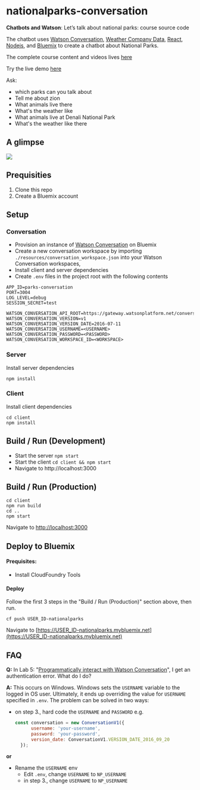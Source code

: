 # nationalparks-conversation
 
**Chatbots and Watson**: Let’s talk about national parks: course source code

The chatbot uses [Watson Conversation](https://console.bluemix.net/catalog/services/conversation?env_id=ibm:yp:us-south&taxonomyNavigation=services), [Weather Company Data](https://console.bluemix.net/catalog/services/weather-company-data?env_id=ibm:yp:us-south&taxonomyNavigation=services), [React](https://facebook.github.io/react/), [Nodejs](https://nodejs.org/en/), and [Bluemix](https://www.bluemix.net) to create a chatbot about National Parks. 

The complete course content and videos lives [here](https://developer.ibm.com/courses/all-courses/chatbots-and-watson-lets-talk-about-national-parks/)

Try the live demo [here](https://nationalparks.mybluemix.net/)

Ask:
- which parks can you talk about
- Tell me about zion
- What animals live there
- What's the weather like
- What animals live at Denali National Park
- What's the weather like there

## A glimpse

![](https://github.com/cdimascio/nationalparks_conversation/raw/master/.assets/sshot.png)

## Prequisities

1. Clone this repo
2. Create a Bluemix account

## Setup

### Conversation

- Provision an instance of [Watson Conversation](https://console.bluemix.net/catalog/services/conversation?env_id=ibm:yp:us-south&taxonomyNavigation=services) on Bluemix
- Create a new conversation workspace by importing `./resources/conversation_workspace.json` into your Watson Conversation workspaces,
- Install client and server dependencies
- Create `.env` files in the project root with the following contents

```
APP_ID=parks-conversation
PORT=3004
LOG_LEVEL=debug
SESSION_SECRET=test

WATSON_CONVERSATION_API_ROOT=https://gateway.watsonplatform.net/conversation/api
WATSON_CONVERSATION_VERSION=v1
WATSON_CONVERSATION_VERSION_DATE=2016-07-11
WATSON_CONVERSATION_USERNAME=<USERNAME>
WATSON_CONVERSATION_PASSWORD=<PASSWORD>
WATSON_CONVERSATION_WORKSPACE_ID=<WORKSPACE>
```

### Server

Install server dependencies

```shell
npm install
```

### Client

Install client dependencies

```shell
cd client
npm install
```

## Build / Run (Development)
- Start the server `npm start`
- Start the client `cd client && npm start`
- Navigate to http://localhost:3000

## Build / Run (Production)

```shell
cd client
npm run build
cd ..
npm start
```
Navigate to [http://localhost:3000](http://localhost:3000)

## Deploy to Bluemix

#### Prequisites: 
- Install CloudFoundry Tools

#### Deploy
Follow the first 3 steps in the "Build / Run (Production)" section above, then run.

```shell
cf push USER_ID-nationalparks
```
Navigate to [https://USER_ID-nationalparks.mybluemix.net](https://USER_ID-nationalparks.mybluemix.net)



## FAQ

**Q:** In Lab 5: "[Programmatically interact with Watson Conversation](https://developer.ibm.com/courses/all/chatbots-watson-lets-talk-national-parks/?course=begin#3990)", I get an authentication error. What do I do?

**A:**
This occurs on Windows. Windows sets the `USERNAME` variable to the logged in OS user. Ultimately, it ends up overriding the value for `USERNAME` specified in `.env`. The problem can be solved in two ways:

- on step 3., hard code the `USERNAME` and `PASSWORD`
  e.g.
   
  ```javascript
  const conversation = new ConversationV1({
		username: 'your-username',
		password: 'your-password',
		version_date: ConversationV1.VERSION_DATE_2016_09_20
	});
  ```
 **or**
- Rename the `USERNAME` env 
	- 	Edit `.env`, change `USERNAME` to `NP_USERNAME`
	- 	in step 3., change `USERNAME` to `NP_USERNAME`
